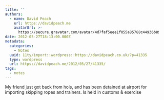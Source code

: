 ```yaml
---
title: ''
authors:
  - name: David Peach
    url: https://davidpeach.me
    avatarUrl: >-
      https://secure.gravatar.com/avatar/4d7faf5eee1f055a85788c44936b8995eaab6dfb004e7854ec747ccb272e91ee?s=96&d=mm&r=g
date: 2012-05-27T18:13:00.000Z
metadata:
  categories:
    - Notes
  uuid: 11ty/import::wordpress::https://davidpeach.co.uk/?p=41335
  type: wordpress
  url: https://davidpeach.me/2012/05/27/41335/
tags:
  - notes
---
```

My friend just got back from hols, and has been detained at airport for importing skipping ropes and trainers. Is held in customs & exercise